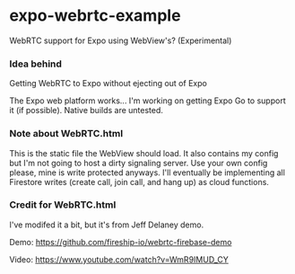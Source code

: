 # expo-webrtc-example
WebRTC support for Expo using WebView's? (Experimental)

### __Idea behind__
Getting WebRTC to Expo without ejecting out of Expo

The Expo web platform works... I'm working on getting Expo Go to support it (if possible). Native builds are untested.

### __Note about WebRTC.html__
This is the static file the WebView should load. It also contains my config but I'm not going to host a dirty signaling server. Use your own config please, mine is write protected anyways. I'll eventually be implementing all Firestore writes (create call, join call, and hang up) as cloud functions.

### __Credit for WebRTC.html__
I've modifed it a bit, but it's from Jeff Delaney demo.

Demo: https://github.com/fireship-io/webrtc-firebase-demo

Video: https://www.youtube.com/watch?v=WmR9IMUD_CY
